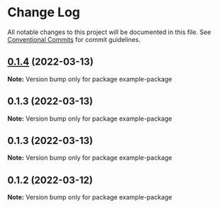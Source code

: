 # Change Log

All notable changes to this project will be documented in this file.
See [Conventional Commits](https://conventionalcommits.org) for commit guidelines.

## [0.1.4](https://github.com/pi0neerpat/redwood-release-devops-example/compare/v0.1.3-staging.16...v0.1.4) (2022-03-13)

**Note:** Version bump only for package example-package





## 0.1.3 (2022-03-13)

**Note:** Version bump only for package example-package





## 0.1.3 (2022-03-13)

**Note:** Version bump only for package example-package





## 0.1.2 (2022-03-12)

**Note:** Version bump only for package example-package
